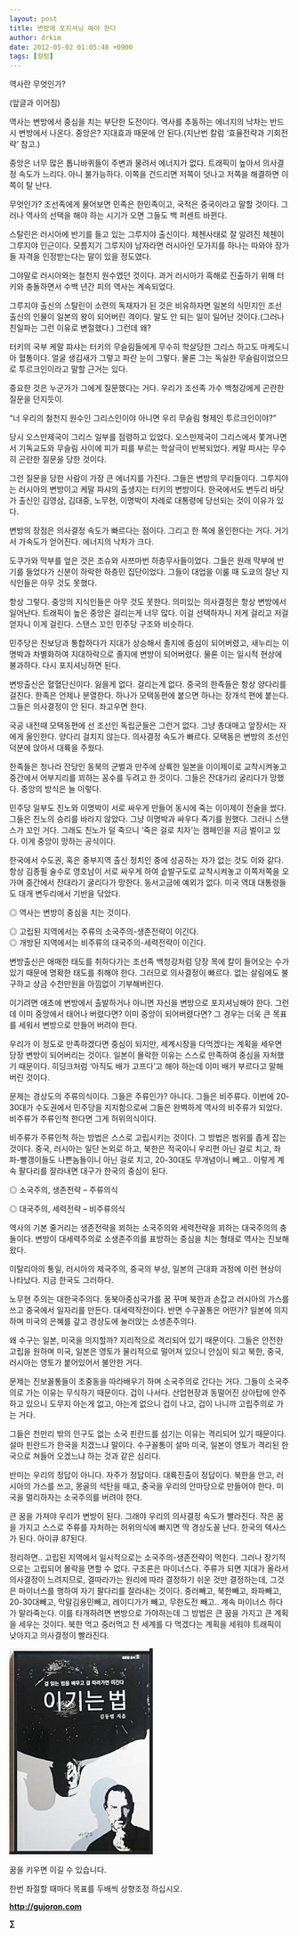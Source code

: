 ```yaml
---
layout: post
title: 변방에 포지셔닝 해야 한다
author: drkim
date: 2012-05-02 01:05:48 +0900
tags: [컬럼]
---
```

역사란 무엇인가? 

(앞글과 이어짐) 

역사는 변방에서 중심을 치는 부단한 도전이다. 역사를 추동하는 에너지의 낙차는 반드시 변방에서 나온다. 중앙은? 지대효과 때문에 안 된다.(지난번 칼럼 ‘효율전략과 기회전략’ 참고.) 

중앙은 너무 많은 톱니바퀴들이 주변과 물려서 에너지가 없다. 트래픽이 높아서 의사결정 속도가 느리다. 아니 불가능하다. 이쪽을 건드리면 저쪽이 덧나고 저쪽을 해결하면 이쪽이 탈 난다. 

무엇인가? 조선족에게 물어보면 민족은 한민족이고, 국적은 중국이라고 말할 것이다. 그러나 역사의 선택을 해야 하는 시기가 오면 그들도 백 퍼센트 바뀐다. 

스탈린은 러시아에 반기를 들고 있는 그루지야 출신이다. 체첸사태로 잘 알려진 체첸이 그루지야 인근이다. 모름지기 그루지야 남자라면 러시아인 모가지를 하나는 따와야 장가들 자격을 인정받는다는 말이 있을 정도였다. 

그야말로 러시아와는 철천지 원수였던 것이다. 과거 러시아가 흑해로 진출하기 위해 터키와 충돌하면서 수백 년간 피의 역사는 계속되었다. 

그루지야 출신의 스탈린이 소련의 독재자가 된 것은 비유하자면 일본의 식민지인 조선 출신의 인물이 일본의 왕이 되어버린 격이다. 말도 안 되는 일이 일어난 것이다.(그러나 친일파는 그런 이유로 변절했다.) 그런데 왜? 

터키의 국부 케말 퍄샤는 터키의 무슬림들에게 무수히 학살당한 그리스 하고도 마케도니아 혈통이다. 얼굴 생김새가 그렇고 파란 눈이 그렇다. 물론 그는 독실한 무슬림이었으므로 투르크인이라고 말할 근거는 있다. 

중요한 것은 누군가가 그에게 질문했다는 거다. 우리가 조선족 가수 백청강에게 곤란한 질문을 던지듯이. 

“너 우리의 철천지 원수인 그리스인이야 아니면 우리 무슬림 형제인 투르크인이야?” 

당시 오스만제국이 그리스 일부를 점령하고 있었다. 오스만제국이 그리스에서 쫓겨나면서 기독교도와 무슬림 사이에 피가 피를 부르는 학살극이 반복되었다. 케말 파샤는 무수히 곤란한 질문을 당한 것이다. 

그런 질문을 당한 사람이 가장 큰 에너지를 가진다. 그들은 변방의 무리들이다. 그루지야는 러시아의 변방이고 케말 파샤의 출생지는 터키의 변방이다. 한국에서도 변두리 바닷가 출신인 김영삼, 김대중, 노무현, 이명박이 차례로 대통령에 당선되는 것이 이유가 있다. 

변방의 장점은 의사결정 속도가 빠르다는 점이다. 그리고 한 쪽에 올인한다는 거다. 거기서 가속도가 얻어진다. 에너지의 낙차가 크다. 

도쿠가와 막부를 엎은 것은 조슈와 사쯔마번 하층무사들이었다. 그들은 원래 막부에 반기를 들었다가 신분이 하락한 하층민 집단이었다. 그들이 대업을 이룰 때 도쿄의 잘난 지식인들은 아무 것도 못했다. 

항상 그렇다. 중앙의 지식인들은 아무 것도 못한다. 의미있는 의사결정은 항상 변방에서 일어난다. 트래픽이 높은 중앙은 걸리는게 너무 많다. 이걸 선택하자니 저게 걸리고 저걸 얻자니 이게 걸린다. 스탠스 꼬인 민주당 구조와 비슷하다. 

민주당은 진보당과 통합하다가 지대가 상승해서 졸지에 중심이 되어버렸고, 새누리는 이명박과 차별화하여 지대하락으로 졸지에 변방이 되어버렸다. 물론 이는 일시적 현상에 불과하다. 다시 포지셔닝하면 된다. 

변방출신은 혈혈단신이다. 잃을게 없다. 걸리는게 없다. 중국의 한족들은 항상 양다리를 걸친다. 한족은 언제나 분열한다. 하나가 모택동편에 붙으면 하나는 장개석 편에 붙는다. 그들은 의사결정이 안 된다. 좌고우면 한다. 

국공 내전때 모택동편에 선 조선인 독립군들은 그런거 없다. 그냥 총대매고 앞장서는 자에게 올인한다. 양다리 걸치지 않는다. 의사결정 속도가 빠르다. 모택동은 변방의 조선인 덕분에 앉아서 대륙을 주웠다. 

한족들은 청나라 잔당인 동북의 군벌과 만주에 상륙한 일본을 이이제이로 교착시켜놓고 중간에서 어부지리를 꾀하는 꽁수를 두려고 한 것이다. 그들은 잔대가리 굴리다가 망했다. 중앙의 방식은 늘 이렇다. 

민주당 일부도 친노와 이명박이 서로 싸우게 만들어 동시에 죽는 이이제이 전술을 썼다. 그들은 친노의 승리를 바라지 않았다. 그냥 이명박과 싸우다 죽기를 원했다. 그러니 스탠스가 꼬인 거다. 그래도 친노가 덜 죽으니 ‘죽은 걸로 치자’는 캠페인을 지금 벌이고 있다. 이게 중앙이 망하는 공식이다. 

한국에서 수도권, 혹은 중부지역 출신 정치인 중에 성공하는 자가 없는 것도 이와 같다. 항상 김종필 술수로 영호남이 서로 싸우게 하여 솥발구도로 교착시켜놓고 이쪽저쪽을 오가며 중간에서 잔대라기 굴리다가 망한다. 동서고금에 예외가 없다. 미국 역대 대통령들도 대개 변두리에서 기반을 닦았다. 

◎ 역사는 변방이 중심을 치는 것이다.

  
◎ 고립된 지역에서는 주류의 소국주의-생존전략이 이긴다.  
◎ 개방된 지역에서는 비주류의 대국주의-세력전략이 이긴다. 

변방출신은 애매한 태도를 취하다가는 조선족 백청강처럼 당장 목에 칼이 들어오는 수가 있기 때문에 명확한 태도를 취해야 한다. 그러므로 의사결정이 빠르다. 없는 살림에도 불구하고 상금 수천만원을 아낌없이 기부해버린다. 

이기려면 애초에 변방에서 출발하거나 아니면 자신을 변방으로 포지셔닝해야 한다. 그런데 이미 중앙에서 태어나 버렸다면? 이미 중앙이 되어버렸다면? 그 경우는 더욱 큰 목표를 세워서 변방으로 만들어 버려야 한다. 

우리가 이 정도로 만족하겠다면 중심이 되지만, 세계시장을 다먹겠다는 계획을 세우면 당장 변방이 되어버리는 것이다. 일본이 몰락한 이유는 스스로 만족하여 중심을 자처했기 때문이다. 히딩크처럼 ‘아직도 배가 고프다’고 해야 하는데 이미 배가 부르다고 말해버린 것이다. 

문제는 경상도의 주류의식이다. 그들은 주류인가? 아니다. 그들은 비주류다. 이번에 20-30대가 수도권에서 민주당을 지지함으로써 그들은 완벽하게 역사의 비주류가 되었다. 비주류가 주류인척 한다면 그게 허위의식이다. 

비주류가 주류인척 하는 방법은 스스로 고립시키는 것이다. 그 방법은 범위를 좁게 잡는 것이다. 중국, 러시아는 일단 논외로 하고, 북한은 적국이니 우리편 아닌 걸로 치고, 좌파-빨갱이들도 나쁜놈들이니 아닌 걸로 치고, 20-30대도 무개념이니 빼고.. 이렇게 계속 팔다리를 잘라내면 대구가 한국의 중심이 된다. 

◎ 소국주의, 생존전략 – 주류의식

  
◎ 대국주의, 세력전략 – 비주류의식 

역사의 기본 줄거리는 생존전략을 꾀하는 소국주의와 세력전략을 꾀하는 대국주의의 충돌이다. 변방이 대세력주의로 소생존주의를 표방하는 중심을 치는 형태로 역사는 진보해 왔다. 

이탈리아의 통일, 러시아의 제국주의, 중국의 부상, 일본의 근대화 과정에 이런 현상이 나타났다. 지금 한국도 그러하다. 

노무현 주의는 대한국주의다. 동북아중심국가를 꿈 꾸며 북한과 손잡고 러시아의 가스를 쓰고 중국에서 일자리를 만든다. 대세력작전이다. 반면 수구꼴통은 어떤가? 일본에 의지하며 미국의 은혜를 갚고 경상도에 눌러앉는 소생존주의다. 

왜 수구는 일본, 미국을 의지할까? 지리적으로 격리되어 있기 때문이다. 그들은 안전한 고립을 원하며 미국, 일본은 영토가 물리적으로 떨어져 있으니 안심이 되고 북한, 중국, 러시아는 영토가 붙어있어서 불안한 거다. 

문제는 진보꼴통들이 조중동을 따라배우기 하며 소국주의로 간다는 거다. 그들이 소국주의로 가는 이유는 무식하기 때문이다. 겁이 나서다. 산업현장과 동떨어진 상아탑에 안주하고 있으니 도무지 아는게 없고, 아는게 없으니 겁이 나고, 겁이 나니까 고립주의로 가는 거다. 

그들은 천만리 밖의 인구도 없는 소국 핀란드를 섬기는 이유는 격리되어 있기 때문이다. 설마 핀란드가 한국을 치겠느냐 말이다. 수구꼴통이 설마 미국, 일본이 영토가 격리된 한국으로 쳐들어 오겠느냐 하는 것과 같은 심리다. 

반미는 우리의 정답이 아니다. 자주가 정답이다. 대륙진출이 정답이다. 북한을 안고, 러시아의 가스를 쓰고, 몽골의 석탄을 때고, 중국을 우리의 안마당으로 만들어야 한다. 미국을 멀리하자는 소국주의를 버려야 한다. 

큰 꿈을 가져야 우리가 변방이 된다. 그래야 우리의 의사결정 속도가 빨라진다. 작은 꿈을 가지고 스스로 주류를 자처하는 허위의식에 빠지면 딱 경상도꼴 난다. 한국의 텍사스가 된다. 아이큐 87된다. 



정리하면.. 고립된 지역에서 일시적으로는 소국주의-생존전략이 먹힌다. 그러나 장기적으로는 고립되어 몰락을 면할 수 없다. 구조론은 마이너스다. 주류가 되면 지대가 올라서 의사결정이 느려지므로, 결따라가는 원리에 따라 결정하기 쉬운 것만 결정하는데, 그것은 마이너스를 행하여 자기 팔다리를 잘라내는 것이다. 중러빼고, 북한빼고, 좌파빼고, 20-30대빼고, 막말김용민빼고, 레이디가가 빼고, 무한도전 빼고.. 계속 마이너스 하다가 말라죽는다. 이를 타개하려면 변방으로 가야하는데 그 방법은 큰 꿈을 가지고 큰 계획을 세우는 것이다. 북한 먹고 중러먹고 전 세계를 다 먹겠다는 계획을 세워야 트래픽이 낮아지고 의사결정이 빨라진다. 









![](/files/attach/images/199/290/248/123456.JPG)



꿈을 키우면 이길 수 있습니다.

한번 좌절할 때마다 목표를 두배씩 상향조정 하십시오.





**http://gujoron.com**  


**∑**